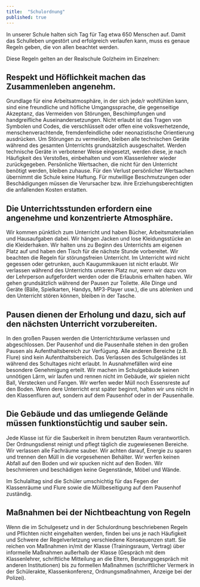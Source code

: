 ```yaml
---
title:  "Schulordnung"
published: true
---
```


In unserer Schule halten sich Tag für Tag etwa 650 Menschen auf. Damit das Schulleben ungestört und erfolgreich verlaufen kann, muss es genaue Regeln geben, die von allen beachtet werden.

Diese Regeln gelten an der Realschule Golzheim im Einzelnen: 

## Respekt und Höflichkeit machen das Zusammenleben angenehm.

Grundlage für eine Arbeitsatmosphäre, in der sich jede/r wohlfühlen kann, sind eine freundliche und höfliche Umgangssprache, die gegenseitige Akzeptanz, das Vermeiden von Störungen, Beschimpfungen und handgreifliche Auseinandersetzungen. Nicht erlaubt ist das Tragen von Symbolen und Codes, die verschlüsselt oder offen eine volksverhetzende, menschenverachtende, fremdenfeindliche oder neonazistische Orientierung ausdrücken. Um Störungen zu vermeiden, bleiben alle technischen Geräte während des gesamten Unterrichts grundsätzlich ausgeschaltet. Werden technische Geräte in verbotener Weise eingesetzt, werden diese, je nach Häufigkeit des Verstoßes, einbehalten und vom Klassenlehrer wieder zurückgegeben. Persönliche Wertsachen, die nicht für den Unterricht benötigt werden, bleiben zuhause. Für den Verlust persönlicher Wertsachen übernimmt die Schule keine Haftung. Für mutwillige Beschmutzungen oder Beschädigungen müssen die Verursacher bzw. ihre Erziehungsberechtigten die anfallenden Kosten erstatten. 

## Die Unterrichtsstunden erfordern eine angenehme und konzentrierte Atmosphäre.

Wir kommen pünktlich zum Unterricht und haben Bücher, Arbeitsmaterialien und Hausaufgaben dabei. Wir hängen Jacken und lose Kleidungsstücke an die Kleiderhaken. Wir halten uns zu Beginn des Unterrichts am eigenen Platz auf und haben den Tisch für die nächste Stunde vorbereitet. Wir beachten die Regeln für störungsfreien Unterricht. Im Unterricht wird nicht gegessen oder getrunken, auch Kaugummikauen ist nicht erlaubt. Wir verlassen während des Unterrichts unseren Platz nur, wenn wir dazu von der Lehrperson aufgefordert werden oder die Erlaubnis erhalten haben. Wir gehen grundsätzlich während der Pausen zur Toilette. Alle Dinge und Geräte (Bälle, Spielkarten, Handys, MP3-Player usw.), die uns ablenken und den Unterricht stören können, bleiben in der Tasche. 

## Pausen dienen der Erholung und dazu, sich auf den nächsten Unterricht vorzubereiten.

In den großen Pausen werden die Unterrichtsräume verlassen und abgeschlossen. Der Pausenhof und die Pausenhalle stehen in den großen Pausen als Aufenthaltsbereich zur Verfügung. Alle anderen Bereiche (z.B. Flure) sind kein Aufenthaltsbereich. Das Verlassen des Schulgeländes ist während des Schultages nicht erlaubt. In Ausnahmefällen wird eine besondere Genehmigung erteilt. Wir machen im Schulgebäude keinen unnötigen Lärm, wir laufen und rennen nicht im Gebäude, wir spielen nicht Ball, Verstecken und Fangen. Wir werfen weder Müll noch Essensreste auf den Boden. Wenn dere Unterricht erst später beginnt, halten wir uns nicht in den Klassenfluren auf, sondern auf dem Pausenhof oder in der Pausenhalle.

## Die Gebäude und das umliegende Gelände müssen funktionstüchtig und sauber sein.

Jede Klasse ist für die Sauberkeit in ihrem benutzten Raum verantwortlich. Der Ordnungsdienst reinigt und pflegt täglich die zugewiesenen Bereiche. Wir verlassen alle Fachräume sauber. Wir achten darauf, Energie zu sparen und trennen den Müll in die vorgesehenen Behälter. Wir werfen keinen Abfall auf den Boden und wir spucken nicht auf den Boden. Wir beschmieren und beschädigen keine Gegenstände, Möbel und Wände. 

Im Schulalltag sind die Schüler umschichtig für das Fegen der Klassenräume und Flure sowie die Müllbeseitigung auf dem Pausenhof zuständig. 

## Maßnahmen bei der Nichtbeachtung von Regeln

Wenn die im Schulgesetz und in der Schulordnung beschriebenen Regeln und Pflichten nicht eingehalten werden, finden bei uns je nach Häufigkeit und Schwere der Regelverletzung verschiedene Konsequenzen statt. Sie reichen von Maßnahmen in/mit der Klasse (Trainingsraum, Vertrag) über informelle Maßnahmen außerhalb der Klasse (Gespräch mit dem Klassenlehrer, schriftliche Mitteilung an die Eltern, Beratungsgespräch mit anderen Institutionen) bis zu formellen Maßnahmen (schriftlicher Vermerk in der Schülerakte, Klassenkonferenz, Ordnungsmaßnahmen, Anzeige bei der Polizei). 